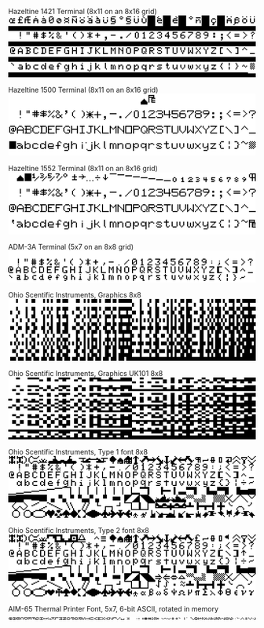 
Hazeltine 1421 Terminal (8x11 on an 8x16 grid)  
![]( hazeltine_1421/hazeltine_1421.png )

Hazeltine 1500 Terminal (8x11 on an 8x16 grid)  
![]( hazeltine_1500/hazeltine_1500.png )

Hazeltine 1552 Terminal (8x11 on an 8x16 grid)  
![]( hazeltine_1552/hazeltine_1552.png )

ADM-3A Terminal (5x7 on an 8x8 grid)  
![]( adm-3a/adm3a.png )

Ohio Scentific Instruments, Graphics 8x8  
![]( osi/graph0.png )

Ohio Scentific Instruments, Graphics UK101 8x8  
![]( osi/graphuk.png )

Ohio Scentific Instruments, Type 1 font 8x8  
![]( osi/type1.png )

Ohio Scentific Instruments, Type 2 font 8x8  
![]( osi/type2.png )

AIM-65 Thermal Printer Font, 5x7, 6-bit ASCII, rotated in memory  
![]( aim65/font-5x7.png )
